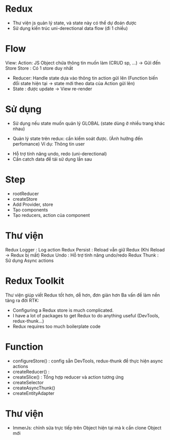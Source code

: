 # Redux
- Thư viện js quản lý state, và state này có thể dự đoán được 
- Sử dụng kiến trúc uni-derectional data flow (đi 1 chiều)
# Flow
View:
Action: JS Object chứa thông tin muốn làm (CRUD sp, ...) -> Gửi đến Store
Store : Có 1 store duy nhất
- Reducer: Handle state dựa vào thông tin action gửi lên
(Function biến đổi state hiện tại -> state mới theo data của Action gửi lên)
- State : được update -> View re-render
# Sử dụng
- Sử dụng nếu state muốn quản lý GLOBAL (state dùng ở nhiều trang khác nhau)
* Quản lý state trên redux: cần kiểm soát được. (Ảnh hưởng đến perfomance)
Ví dụ: Thông tin user

- Hỗ trợ tính năng undo, redo (uni-derectional)
- Cần catch data để tái sử dụng lần sau

# Step
- rootReducer
- createStore
- Add Provider, store 
- Tạo components
- Tạo reducers, action của component

# Thư viện
Redux Logger    : Log action
Redux Persist   : Reload vẫn giữ Redux (Khi Reload -> Redux bị mất)
Redux Undo      : Hỗ trợ tính năng undo/redo
Redux Thunk     : Sử dụng Async actions

# Redux Toolkit
Thư viện giúp viết Redux tốt hơn, dễ hơn, đơn giản hơn
Ba vấn đề làm nền tảng ra đời RTK:
- Configuring a Redux store is much complicated.
- I have a lot of packages to get Redux to do anything useful (DevTools, redux-thunk...)
- Redux requires too much boilerplate code

# Function
- configureStore()  : config sẵn DevTools, redux-thunk để thực hiện async actions
- createReducer()   : 
- createSlice()     : Tổng hợp reducer và action tương ứng
- createSelector
- createAsyncThunk()
- createEntityAdapter

# Thư viện
- ImmerJs: chỉnh sửa trực tiếp trên Object hiện tại mà k cần clone Object mới



